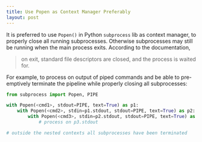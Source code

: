 ```yaml
---
title: Use Popen as Context Manager Preferably
layout: post
---
```


It is preferred to use `Popen()` in Python `subprocess` lib as context manager, to properly close all running subprocesses. Otherwise subprocesses may still be running when the main process exits. According to the documentation,

> on exit, standard file descriptors are closed, and the process is waited for.

For example, to process on output of piped commands and be able to pre-emptively terminate the pipeline while properly closing all subprocesses:

```python
from subprocess import Popen, PIPE

with Popen(<cmd1>, stdout=PIPE, text=True) as p1:
    with Popen(<cmd2>, stdin=p1.stdout, stdout=PIPE, text=True) as p2:
        with Popen(<cmd3>, stdin=p2.stdout, stdout=PIPE, text=True) as p3:
            # process on p3.stdout

# outside the nested contexts all subprocesses have been terminated
```
